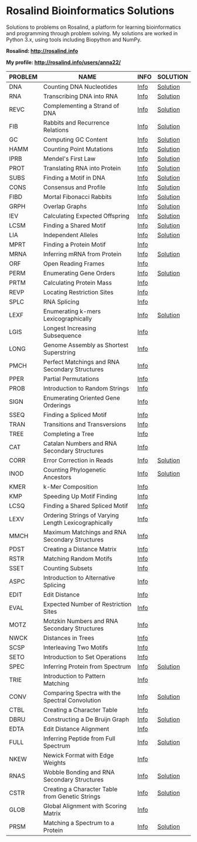 # Rosalind Bioinformatics Solutions

Solutions to problems on Rosalind, a platform for learning bioinformatics and programming through problem solving. My solutions are worked in Python 3.x, using tools including Biopython and NumPy. 

**Rosalind: http://rosalind.info**

**My profile: http://rosalind.info/users/anna22/**

| PROBLEM | NAME                  | INFO     | SOLUTION |
| --------|-----------------------|----------|----------|
| DNA     | Counting DNA Nucleotides|[Info](http://rosalind.info/problems/dna/)|[Solution](https://github.com/agolikova/Rosalind-Bioinformatics-Solutions/blob/main/Code/DNA_Counting%20Nucleotides.py)|
| RNA     | Transcribing DNA into RNA|[Info](http://rosalind.info/problems/rna/)|[Solution](https://github.com/agolikova/Rosalind-Bioinformatics-Solutions/blob/main/Code/RNA_Transcribing%20DNA%20into%20RNA.py)|
| REVC    | Complementing a Strand of DNA|[Info](http://rosalind.info/problems/revc/)|[Solution](https://github.com/agolikova/Rosalind-Bioinformatics-Solutions/blob/main/Code/REVC_Complementing%20a%20Strand%20of%20DNA.py)|
| FIB     | Rabbits and Recurrence Relations|[Info](http://rosalind.info/problems/fib/)|[Solution](https://github.com/agolikova/Rosalind-Bioinformatics-Solutions/blob/main/Code/FIB_Rabbits%20and%20Recurrence%20Relations.py)|
| GC      | Computing GC Content|[Info](http://rosalind.info/problems/gc/)|[Solution](https://github.com/agolikova/Rosalind-Bioinformatics-Solutions/blob/main/Code/GC_Computing%20GC%20Content.py)|
| HAMM    | Counting Point Mutations|[Info](http://rosalind.info/problems/hamm/)|[Solution](https://github.com/agolikova/Rosalind-Bioinformatics-Solutions/blob/main/Code/HAMM_Counting%20point%20mutations.py)|
| IPRB    | Mendel's First Law|[Info](http://rosalind.info/problems/iprb/)|[Solution](https://github.com/agolikova/Rosalind-Bioinformatics-Solutions/blob/main/Code/IPRB_Mendel's%20first%20law.py)|
| PROT    | Translating RNA into Protein|[Info](http://rosalind.info/problems/prot/)|[Solution](https://github.com/agolikova/Rosalind-Bioinformatics-Solutions/blob/main/Code/PROT_Translating%20RNA%20into%20Protein.py)|
| SUBS    | Finding a Motif in DNA|[Info](http://rosalind.info/problems/subs/)|[Solution](https://github.com/agolikova/Rosalind-Bioinformatics-Solutions/blob/main/Code/SUBS_Finding%20a%20Motif%20in%20DNA.py)|
| CONS    | Consensus and Profile|[Info](http://rosalind.info/problems/cons/)|[Solution](https://github.com/agolikova/Rosalind-Bioinformatics-Solutions/blob/main/Code/CONS_Consensus%20and%20profile.py)|
| FIBD    | Mortal Fibonacci Rabbits|[Info](http://rosalind.info/problems/fibd/)|[Solution](https://github.com/agolikova/Rosalind-Bioinformatics-Solutions/blob/main/Code/FIBD_Mortal%20Fibonacci%20Rabbits.py)|
| GRPH    | Overlap Graphs|[Info](http://rosalind.info/problems/grph/)|[Solution](https://github.com/agolikova/Rosalind-Bioinformatics-Solutions/blob/main/Code/GRPH_Overlap%20graphs.py)|
| IEV     | Calculating Expected Offspring|[Info](http://rosalind.info/problems/iev/)|[Solution](https://github.com/agolikova/Rosalind-Bioinformatics-Solutions/blob/main/Code/IEV_Calculating%20expected%20offspring.py)|
| LCSM    | Finding a Shared Motif|[Info](http://rosalind.info/problems/lcsm/)|[Solution](https://github.com/agolikova/Rosalind-Bioinformatics-Solutions/blob/main/Code/LCSM_Finding%20a%20shared%20motif.py)|
| LIA     | Independent Alleles|[Info](http://rosalind.info/problems/lia/)|[Solution](https://github.com/agolikova/Rosalind-Bioinformatics-Solutions/blob/main/Code/LIA_Independent%20alleles.py)|
| MPRT    | Finding a Protein Motif|[Info](http://rosalind.info/problems/mprt/)|
| MRNA    | Inferring mRNA from Protein|[Info](http://rosalind.info/problems/mrna/)|[Solution](https://github.com/agolikova/Rosalind-Bioinformatics-Solutions/blob/main/Code/MRNA_Inferring%20mRNA%20from%20Protein.py)|
| ORF     | Open Reading Frames|[Info](http://rosalind.info/problems/orf/)|
| PERM    | Enumerating Gene Orders|[Info](http://rosalind.info/problems/perm/)|[Solution](https://github.com/agolikova/Rosalind-Bioinformatics-Solutions/blob/main/Code/PERM_Enumerating%20gene%20orders.py)|
| PRTM    | Calculating Protein Mass|[Info](http://rosalind.info/problems/prtm/)|
| REVP    | Locating Restriction Sites|[Info](http://rosalind.info/problems/revp/)|
| SPLC    | RNA Splicing|[Info](http://rosalind.info/problems/splc/)|
| LEXF    | Enumerating k-mers Lexicographically|[Info](http://rosalind.info/problems/lexf/)|[Solution](https://github.com/agolikova/Rosalind-Bioinformatics-Solutions/blob/main/Code/LEXF_Enumerating%20k-mers%20lexicographically.py)|
| LGIS    | Longest Increasing Subsequence|[Info](http://rosalind.info/problems/lgis/)|
| LONG    | Genome Assembly as Shortest Superstring|[Info](http://rosalind.info/problems/long/)|
| PMCH    | Perfect Matchings and RNA Secondary Structures|[Info](http://rosalind.info/problems/pmch/)|
| PPER    | Partial Permutations|[Info](http://rosalind.info/problems/pper/)|
| PROB    | Introduction to Random Strings|[Info](http://rosalind.info/problems/prob/)|
| SIGN    | Enumerating Oriented Gene Orderings|[Info](http://rosalind.info/problems/sign/)|
| SSEQ    | Finding a Spliced Motif|[Info](http://rosalind.info/problems/sseq/)|
| TRAN    | Transitions and Transversions|[Info](http://rosalind.info/problems/tran/)|
| TREE    | Completing a Tree|[Info](http://rosalind.info/problems/tree/)|
| CAT     | Catalan Numbers and RNA Secondary Structures|[Info](http://rosalind.info/problems/cat/)|
| CORR    | Error Correction in Reads|[Info](http://rosalind.info/problems/corr/)|[Solution](https://github.com/agolikova/Rosalind-Bioinformatics-Solutions/blob/main/Code/CORR_Error%20Correction%20in%20Reads.py)|
| INOD    | Counting Phylogenetic Ancestors|[Info](http://rosalind.info/problems/inod/)|[Solution](https://github.com/agolikova/Rosalind-Bioinformatics-Solutions/blob/main/Code/INOD_Counting%20Phylogenetic%20Ancestors.py)|
| KMER    | k-Mer Composition|[Info](http://rosalind.info/problems/kmer/)|
| KMP     | Speeding Up Motif Finding|[Info](http://rosalind.info/problems/kmp/)|
| LCSQ    | Finding a Shared Spliced Motif|[Info](http://rosalind.info/problems/lcsq/)|
| LEXV    | Ordering Strings of Varying Length Lexicographically|[Info](http://rosalind.info/problems/lexv/)|
| MMCH    | Maximum Matchings and RNA Secondary Structures|[Info](http://rosalind.info/problems/mmch/)|
| PDST    | Creating a Distance Matrix|[Info](http://rosalind.info/problems/pdst/)|
| RSTR    | Matching Random Motifs|[Info](http://rosalind.info/problems/rstr/)|
| SSET    | Counting Subsets|[Info](http://rosalind.info/problems/sset/)|
| ASPC    | Introduction to Alternative Splicing|[Info](http://rosalind.info/problems/aspc/)|
| EDIT    | Edit Distance|[Info](http://rosalind.info/problems/edit/)|
| EVAL    | Expected Number of Restriction Sites|[Info](http://rosalind.info/problems/eval/)|
| MOTZ    | Motzkin Numbers and RNA Secondary Structures|[Info](http://rosalind.info/problems/motz/)|
| NWCK    | Distances in Trees|[Info](http://rosalind.info/problems/nwck/)|
| SCSP    | Interleaving Two Motifs|[Info](http://rosalind.info/problems/scsp/)|
| SETO    | Introduction to Set Operations|[Info](http://rosalind.info/problems/seto/)|
| SPEC    | Inferring Protein from Spectrum|[Info](http://rosalind.info/problems/spec/)|[Solution](https://github.com/agolikova/Rosalind-Bioinformatics-Solutions/blob/main/Code/SPEC_Inferring%20Protein%20from%20Spectrum.py)|
| TRIE    | Introduction to Pattern Matching|[Info](http://rosalind.info/problems/trie/)|
| CONV    | Comparing Spectra with the Spectral Convolution|[Info](http://rosalind.info/problems/conv/)|[Solution](https://github.com/agolikova/Rosalind-Bioinformatics-Solutions/blob/main/Code/CONV_Comparing%20Spectra%20with%20the%20Spectral%20Convolution.py)|
| CTBL    | Creating a Character Table|[Info](http://rosalind.info/problems/ctbl/)|
| DBRU    | Constructing a De Bruijn Graph|[Info](http://rosalind.info/problems/dbru/)|[Solution](https://github.com/agolikova/Rosalind-Bioinformatics-Solutions/blob/main/Code/DBRU_Constructing%20a%20De%20Bruijn%20Graph.py)|
| EDTA    | Edit Distance Alignment|[Info](http://rosalind.info/problems/edta/)|
| FULL    | Inferring Peptide from Full Spectrum|[Info](http://rosalind.info/problems/full/)|[Solution](https://github.com/agolikova/Rosalind-Bioinformatics-Solutions/blob/main/Code/FULL_Inferring%20Peptide%20from%20Full%20Spectrum.py)|
| NKEW    | Newick Format with Edge Weights|[Info](http://rosalind.info/problems/nkew/)|
| RNAS    | Wobble Bonding and RNA Secondary Structures|[Info](http://rosalind.info/problems/rnas/)|[Solution](https://github.com/agolikova/Rosalind-Bioinformatics-Solutions/blob/main/Code/RNAS_Wobble%20Bonding%20and%20RNA%20Secondary%20Structures.py)|
| CSTR    | Creating a Character Table from Genetic Strings|[Info](http://rosalind.info/problems/cstr/)|[Solution](https://github.com/agolikova/Rosalind-Bioinformatics-Solutions/blob/main/Code/CSTR_Creating%20a%20Character%20Table%20from%20Genetic%20Strings.py)|
| GLOB    | Global Alignment with Scoring Matrix|[Info](http://rosalind.info/problems/glob/)|
| PRSM    | Matching a Spectrum to a Protein|[Info](http://rosalind.info/problems/prsm/)|[Solution](https://github.com/agolikova/Rosalind-Bioinformatics-Solutions/blob/main/Code/PRSM_Matching%20a%20Spectrum%20to%20a%20Protein.py)|
